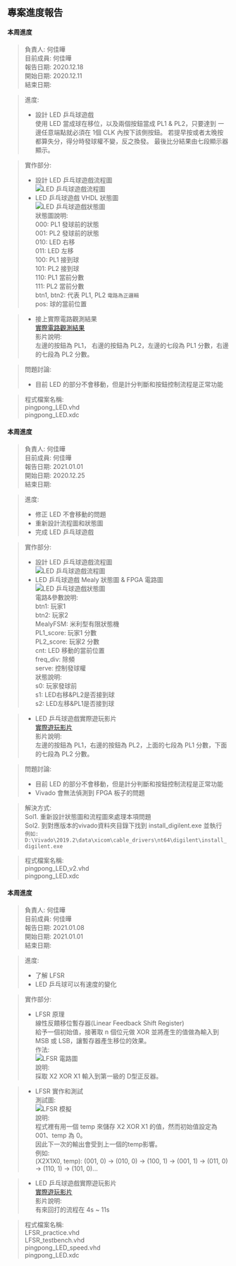 ## 專案進度報告
#### 本周進度
> 負責人: 何佳曄 \
> 目前成員: 何佳曄 \
> 報告日期: 2020.12.18 \
> 開始日期: 2020.12.11 \
> 結束日期: 

> 進度:  
> * 設計 LED 乒乓球遊戲  
> 使用 LED 當成球在移位，以及兩個按鈕當成 PL1 & PL2，只要達到
> 一邊任意端點就必須在 1個 CLK 內按下該側按鈕。
> 若提早按或者太晚按都算失分，得分時發球權不變，反之換發。
> 最後比分結果由七段顯示器顯示。  

> 實作部分:  
> * 設計 LED 乒乓球遊戲流程圖  
> ![LED 乒乓球遊戲流程圖](https://github.com/Sapphire1002/VHDL/blob/main/06%20pingpong_led/pingpong_programming_pic.jpg)  
> * LED 乒乓球遊戲 VHDL 狀態圖    
> ![LED 乒乓球遊戲狀態圖](https://github.com/Sapphire1002/VHDL/blob/main/06%20pingpong_led/pingpong_led_pic.jpg)   
> 狀態圖說明:    
> 000: PL1 發球前的狀態  
> 001: PL2 發球前的狀態  
> 010: LED 右移  
> 011: LED 左移  
> 100: PL1 接到球  
> 101: PL2 接到球  
> 110: PL1 當前分數  
> 111: PL2 當前分數  
> btn1, btn2: 代表 PL1, PL2  `電路為正邏輯`  
> pos: 球的當前位置  

> * 接上實際電路觀測結果  
> [實際電路觀測結果](https://drive.google.com/file/d/17KoJ02tQW8P4xKnkNdryfAqvog-4ffQe/view?usp=sharing)   
> 影片說明:  
> 左邊的按鈕為 PL1， 右邊的按鈕為 PL2，左邊的七段為 PL1 分數，右邊的七段為 PL2 分數。  

> 問題討論:    
> * 目前 LED 的部分不會移動，但是計分判斷和按鈕控制流程是正常功能  

> 程式檔案名稱:  
> pingpong_LED.vhd  
> pingpong_LED.xdc


#### 本周進度
> 負責人: 何佳曄 \
> 目前成員: 何佳曄 \
> 報告日期: 2021.01.01 \
> 開始日期: 2020.12.25 \
> 結束日期: 

> 進度:  
> * 修正 LED 不會移動的問題   
> * 重新設計流程圖和狀態圖  
> * 完成 LED 乒乓球遊戲   

> 實作部分:  
> * 設計 LED 乒乓球遊戲流程圖  
> ![LED 乒乓球遊戲流程圖](https://github.com/Sapphire1002/VHDL/blob/main/06%20pingpong_led/pingpong_programming_pic_v2.jpg)  
> * LED 乒乓球遊戲 Mealy 狀態圖 & FPGA 電路圖      
> ![LED 乒乓球遊戲狀態圖](https://github.com/Sapphire1002/VHDL/blob/main/06%20pingpong_led/pingpong_led_pic_v2.jpg)   
> 電路&參數說明:  
> btn1: 玩家1  
> btn2: 玩家2  
> MealyFSM: 米利型有限狀態機  
> PL1_score: 玩家1 分數  
> PL2_score: 玩家2 分數  
> cnt: LED 移動的當前位置  
> freq_div: 除頻  
> serve: 控制發球權  
> 狀態說明:  
> s0: 玩家發球前  
> s1: LED右移&PL2是否接到球  
> s2: LED左移&PL1是否接到球 

> * LED 乒乓球遊戲實際遊玩影片  
> [實際遊玩影片](https://drive.google.com/file/d/1XFI0Tmmhyu-u4TRTxHXLS94yamRKo8X2/view?usp=sharing)   
> 影片說明:  
> 左邊的按鈕為 PL1，右邊的按鈕為 PL2，上面的七段為 PL1 分數，下面的七段為 PL2 分數。  

> 問題討論:    
> * 目前 LED 的部分不會移動，但是計分判斷和按鈕控制流程是正常功能  
> * Vivado 會無法偵測到 FPGA 板子的問題

> 解決方式:  
> Sol1\. 重新設計狀態圖和流程圖來處理本項問題  
> Sol2\. 到對應版本的vivado資料夾目錄下找到 install_digilent.exe 並執行  
> `例如: D:\Vivado\2019.2\data\xicom\cable_drivers\nt64\digilent\install_digilent.exe`

> 程式檔案名稱:  
> pingpong_LED_v2.vhd  
> pingpong_LED.xdc


#### 本周進度  
> 負責人: 何佳曄 \
> 目前成員: 何佳曄 \
> 報告日期: 2021.01.08 \
> 開始日期: 2021.01.01 \
> 結束日期: 

> 進度:  
> * 了解 LFSR  
> * LED 乒乓球可以有速度的變化     

> 實作部分:  
> * LFSR 原理  
> 線性反饋移位暫存器(Linear Feedback Shift Register)    
> 給予一個初始值，接著取 n 個位元做 XOR 並將產生的值做為輸入到 MSB 或 LSB，讓暫存器產生移位的效果。  
> 作法:  
> ![LFSR 電路圖](https://github.com/Sapphire1002/VHDL/blob/main/06%20pingpong_led/lfsr_pingpong_use.jpg)  
> 說明:  
> 採取 X2 XOR X1 輸入到第一級的 D型正反器。  

> * LFSR 實作和測試  
> 測試圖:  
> ![LFSR 模擬](https://github.com/Sapphire1002/VHDL/blob/main/06%20pingpong_led/LFSR_test_result.PNG)  
> 說明:  
> 程式裡有用一個 temp 來儲存 X2 XOR X1 的值，然而初始值設定為 001、temp 為 0。  
> 因此下一次的輸出會受到上一個的temp影響。  
> 例如:  
> (X2X1X0, temp): (001, 0) -> (010, 0) -> (100, 1) -> (001, 1) -> (011, 0) -> (110, 1) -> (101, 0)...

> * LED 乒乓球遊戲實際遊玩影片  
> [實際遊玩影片](https://drive.google.com/file/d/13V1_zYj_vKg3D8IJxIxA7z4eNMOWi35x/view?usp=sharing)   
> 影片說明:  
> 有來回打的流程在 4s ~ 11s

> 程式檔案名稱:  
> LFSR_practice.vhd  
> LFSR_testbench.vhd  
> pingpong_LED_speed.vhd  
> pingpong_LED.xdc
